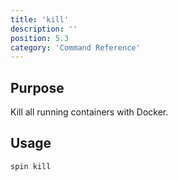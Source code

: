 ```yaml
---
title: 'kill'
description: ''
position: 5.3
category: 'Command Reference'
---
```

## Purpose
Kill all running containers with Docker.

## Usage
```bash
spin kill
```